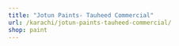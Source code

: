 ```yaml
---
title: "Jotun Paints- Tauheed Commercial"
url: /karachi/jotun-paints-tauheed-commercial/
shop: paint
---
```

